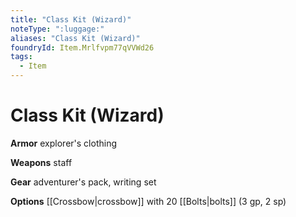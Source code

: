 ```yaml
---
title: "Class Kit (Wizard)"
noteType: ":luggage:"
aliases: "Class Kit (Wizard)"
foundryId: Item.Mrlfvpm77qVVWd26
tags:
  - Item
---
```


# Class Kit (Wizard)

**Armor** explorer's clothing  

**Weapons** staff

**Gear** adventurer's pack, writing set

**Options** [[Crossbow|crossbow]] with 20 [[Bolts|bolts]] (3 gp, 2 sp)
